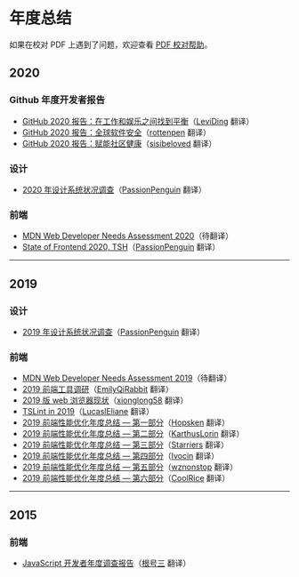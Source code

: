 # 年度总结

如果在校对 PDF 上遇到了问题，欢迎查看 [PDF 校对帮助](pdf-proofreading-help.md)。

## 2020

### Github 年度开发者报告

* [GitHub 2020 报告：在工作和娱乐之间找到平衡](https://github.com/xitu/Annual-Survey/blob/main/2020/github/GitHub%202020%20报告：在工作和娱乐之间找到平衡.pdf)（[LeviDing](https://github.com/leviding) 翻译）
* [GitHub 2020 报告：全球软件安全](https://github.com/xitu/Annual-Survey/blob/main/2020/github/GitHub%202020%20报告：全球软件安全.pdf)（[rottenpen](https://github.com/rottenpen) 翻译）
* [GitHub 2020 报告：赋能社区健康](https://github.com/xitu/Annual-Survey/blob/main/2020/github/GitHub%202020%20报告：赋能社区健康.pdf)（[sisibeloved](https://github.com/sisibeloved) 翻译）

### 设计

* [2020 年设计系统状况调查](https://github.com/xitu/Annual-Survey/blob/main/2020/design-system/research-state-of-design-systems-2020.md)（[PassionPenguin](https://github.com/PassionPenguin) 翻译）

### 前端

* [MDN Web Developer Needs Assessment 2020](https://github.com/xitu/Annual-Survey/blob/main/2020/frontend/MDN-Web-DNA-Report-2020.pdf)（待翻译）
* [State of Frontend 2020, TSH](https://github.com/xitu/Annual-Survey/blob/main/2020/frontend/State-of-Frontend-2020-by-TSH.pdf)（[PassionPenguin](https://github.com/PassionPenguin) 翻译）

------

## 2019

### 设计

* [2019 年设计系统状况调查](https://github.com/xitu/Annual-Survey/blob/main/2019/design-system/state-of-design-systems-2019.md)（[PassionPenguin](https://github.com/PassionPenguin) 翻译）

### 前端

* [MDN Web Developer Needs Assessment 2019](https://github.com/xitu/Annual-Survey/blob/main/2019/frontend/MDN-Web-DNA-Report-2019.pdf)（待翻译）
* [2019 前端工具调研](https://github.com/xitu/gold-miner/blob/master/TODO1/launching-the-front-end-tooling-survey-2019.md)（[EmilyQiRabbit](https://github.com/EmilyQiRabbit) 翻译）
* [2019 版 web 浏览器现状](https://github.com/xitu/gold-miner/blob/master/TODO1/the-state-of-web-browsers-2019-edition.md)（[xionglong58](https://github.com/xionglong58) 翻译）
* [TSLint in 2019](https://github.com/xitu/gold-miner/blob/master/TODO1/tslint-in-2019.md)（[LucaslEliane](https://github.com/LucaslEliane) 翻译）
* [2019 前端性能优化年度总结 — 第一部分](https://juejin.im/post/5c4418006fb9a049c043545e)（[Hopsken](https://github.com/Hopsken) 翻译）
* [2019 前端性能优化年度总结 — 第二部分](https://juejin.im/post/5c47232b6fb9a049f8199ee2)（[KarthusLorin](https://github.com/KarthusLorin) 翻译）
* [2019 前端性能优化年度总结 — 第三部分](https://juejin.im/post/5c5ccbefe51d457f95354a46)（[Starriers](https://github.com/Starriers) 翻译）
* [2019 前端性能优化年度总结 — 第四部分](https://juejin.im/post/5c56345951882524b77b9f20)（[Ivocin](https://github.com/Ivocin) 翻译）
* [2019 前端性能优化年度总结 — 第五部分](https://juejin.im/post/5c60ed6cf265da2dd4274724)（[wznonstop](https://github.com/wznonstop) 翻译）
* [2019 前端性能优化年度总结 — 第六部分](https://juejin.im/post/5c6167f6f265da2ddf7866ec)（[CoolRice](https://github.com/CoolRice) 翻译）

------

## 2015

### 前端

* [JavaScript 开发者年度调查报告](https://github.com/xitu/gold-miner/blob/master/TODO/javascript-developer-survey-results.md)（[根号三](https://github.com/sqrthree) 翻译）
